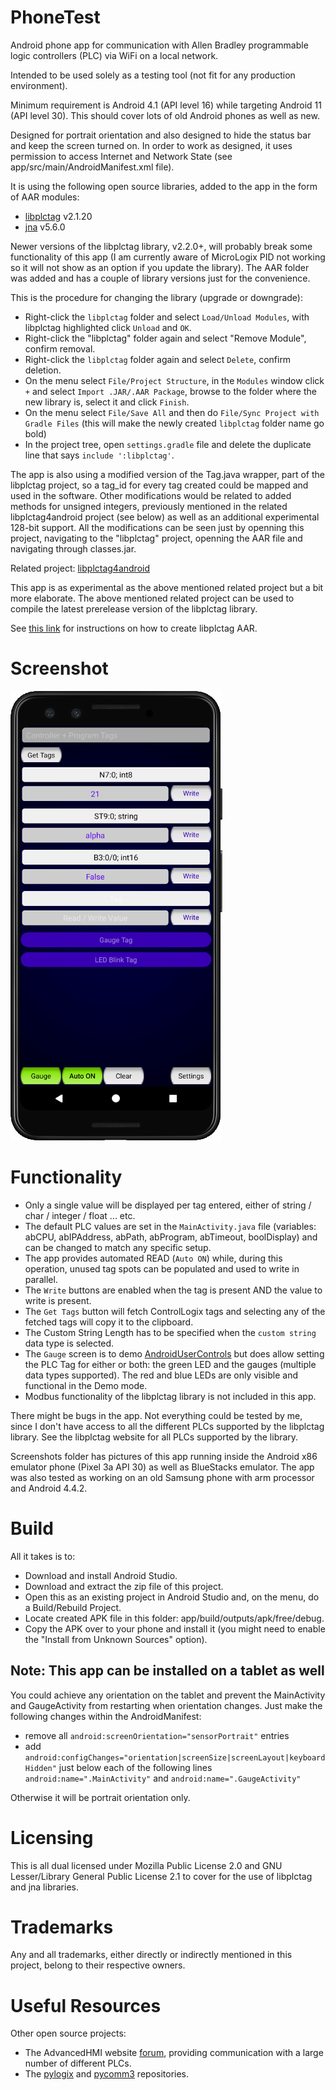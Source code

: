 # PhoneTest
Android phone app for communication with Allen Bradley programmable logic controllers (PLC) via WiFi on a local network.

Intended to be used solely as a testing tool (not fit for any production environment).

Minimum requirement is Android 4.1 (API level 16) while targeting Android 11 (API level 30). This should cover lots of old Android phones as well as new.

Designed for portrait orientation and also designed to hide the status bar and keep the screen turned on.
In order to work as designed, it uses permission to access Internet and Network State (see app/src/main/AndroidManifest.xml file).

It is using the following open source libraries, added to the app in the form of AAR modules:

- [libplctag](https://github.com/libplctag/libplctag) v2.1.20
- [jna](https://github.com/java-native-access/jna) v5.6.0

Newer versions of the libplctag library, v2.2.0+, will probably break some functionality of this app (I am currently aware of MicroLogix PID not working so it will not show as an option if you update the library).
The AAR folder was added and has a couple of library versions just for the convenience.

This is the procedure for changing the library (upgrade or downgrade):
- Right-click the `libplctag` folder and select `Load/Unload Modules`, with libplctag highlighted click `Unload` and `OK`.
- Right-click the "libplctag" folder again and select "Remove Module", confirm removal.
- Right-click the `libplctag` folder again and select `Delete`, confirm deletion.
- On the menu select `File/Project Structure`, in the `Modules` window click `+` and select `Import .JAR/.AAR Package`, browse to the folder where the new library is, select it and click `Finish`.
- On the menu select `File/Save All` and then do `File/Sync Project with Gradle Files` (this will make the newly created `libplctag` folder name go bold)
- In the project tree, open `settings.gradle` file and delete the duplicate line that says `include ':libplctag'`.

The app is also using a modified version of the Tag.java wrapper, part of the libplctag project, so a tag_id for every tag created could be mapped and used in the software.
Other modifications would be related to added methods for unsigned integers, previously mentioned in the related libplctag4android project (see below) as well as an additional experimental 128-bit support. All the modifications can be seen just by openning this project, navigating to the "libplctag" project, openning the AAR file and navigating through classes.jar.

Related project: [libplctag4android](https://github.com/libplctag/libplctag4android)

This app is as experimental as the above mentioned related project but a bit more elaborate.
The above mentioned related project can be used to compile the latest prerelease version of the libplctag library.

See [this link](https://github.com/libplctag/libplctag4android/issues/1) for instructions on how to create libplctag AAR.

# Screenshot

![Start Page](screenshots/App%20Running%20Screen%20(Pixel%203a%20Emulator).png?raw=true)

# Functionality
- Only a single value will be displayed per tag entered, either of string / char / integer / float ... etc.
- The default PLC values are set in the `MainActivity.java` file (variables: abCPU, abIPAddress, abPath, abProgram, abTimeout, boolDisplay) and can be changed to match any specific setup.
- The app provides automated READ (`Auto ON`) while, during this operation, unused tag spots can be populated and used to write in parallel.
- The `Write` buttons are enabled when the tag is present AND the value to write is present.
- The `Get Tags` button will fetch ControlLogix tags and selecting any of the fetched tags will copy it to the clipboard.
- The Custom String Length has to be specified when the `custom string` data type is selected.
- The `Gauge` screen is to demo [AndroidUserControls](https://github.com/GitHubDragonFly/AndroidUserControls) but does allow setting the PLC Tag for either or both: the green LED and the gauges (multiple data types supported).
The red and blue LEDs are only visible and functional in the Demo mode.
- Modbus functionality of the libplctag library is not included in this app.

There might be bugs in the app. Not everything could be tested by me, since I don't have access to all the different PLCs supported by the libplctag library.
See the libplctag website for all PLCs supported by the library.

Screenshots folder has pictures of this app running inside the Android x86 emulator phone (Pixel 3a API 30) as well as BlueStacks emulator.
The app was also tested as working on an old Samsung phone with arm processor and Android 4.4.2.

# Build

All it takes is to:

- Download and install Android Studio.
- Download and extract the zip file of this project.
- Open this as an existing project in Android Studio and, on the menu, do a Build/Rebuild Project.
- Locate created APK file in this folder: app/build/outputs/apk/free/debug.
- Copy the APK over to your phone and install it (you might need to enable the "Install from Unknown Sources" option).

## Note: This app can be installed on a tablet as well
You could achieve any orientation on the tablet and prevent the MainActivity and GaugeActivity from restarting when orientation changes.
Just make the following changes within the AndroidManifest:
 - remove all `android:screenOrientation="sensorPortrait"` entries
 - add `android:configChanges="orientation|screenSize|screenLayout|keyboardHidden"` just below each of the following lines `android:name=".MainActivity"` and `android:name=".GaugeActivity"`

Otherwise it will be portrait orientation only.

# Licensing
This is all dual licensed under Mozilla Public License 2.0 and GNU Lesser/Library General Public License 2.1 to cover for the use of libplctag and jna libraries.

# Trademarks
Any and all trademarks, either directly or indirectly mentioned in this project, belong to their respective owners.

# Useful Resources
Other open source projects:
- The AdvancedHMI website [forum](https://www.advancedhmi.com/forum/), providing communication with a large number of different PLCs.
- The [pylogix](https://github.com/dmroeder/pylogix) and [pycomm3](https://github.com/ottowayi/pycomm3) repositories.
